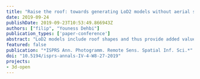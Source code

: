 ```yaml
---
title: "Raise the roof: towards generating LoD2 models without aerial surveys using machine learning"
date: 2019-09-24
publishDate: 2019-09-23T10:53:49.866943Z
authors: ["filip", "Youness Dehbi"]
publication_types: ['paper-conference']
abstract: "LoD2 models include roof shapes and thus provide added value over their LoD1 counterparts for some applications such as estimating the solar potential of rooftops. However, because of laborious acquisition workflows they are more difficult to obtain than LoD1 models and are thus less prevalent in practice. This paper explores whether the type of the roof of a building can be inferred from semantic LoD1 data, potentially leading to their free upgrade to LoD2, in a broader context of a workflow for their generation without aerial campaigns. Inferring rooftop information has also other uses: quality evaluation and verification of existing data, supporting roof reconstruction, and enriching LoD0/LoD1 data with the attribute of the roof type. We test a random forest classifier that analyses several attributes of buildings predicting the type of the roof. Experiments carried out on the 3D city model of Hamburg using 12 attributes achieve an accuracy of 85% in identifying the roof type from sparse data using a multiclass classification. The performance of binary classification hits the roof: 92% accuracy in predicting whether a roof is flat or not. It turns out that the two most useful variables are footprint area and building height (i.e. LoD1 models without any semantics, or LoD0 with such information), and using only them also yields relatively accurate results."
featured: false
publication: "*ISPRS Ann. Photogramm. Remote Sens. Spatial Inf. Sci.*"
doi: "10.5194/isprs-annals-IV-4-W8-27-2019"
projects:
- 3d-open
---
```


